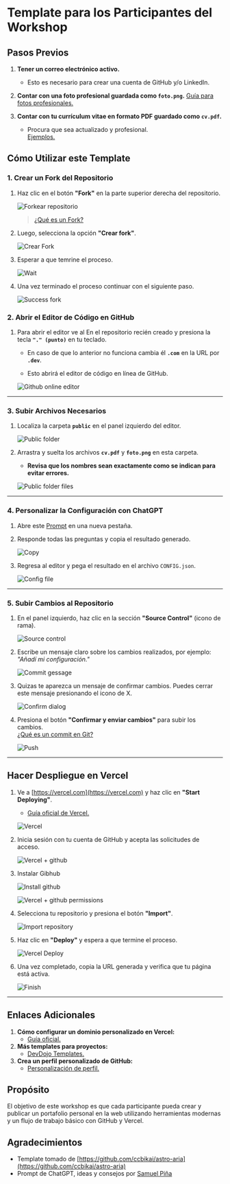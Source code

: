 # **Template para los Participantes del Workshop**

## **Pasos Previos**

1. **Tener un correo electrónico activo.**

   - Esto es necesario para crear una cuenta de GitHub y/o LinkedIn.

2. **Contar con una foto profesional guardada como `foto.png`.**
   [Guía para fotos profesionales.](https://orientacion-laboral.infojobs.net/10-consejos-foto-cv)

3. **Contar con tu currículum vitae en formato PDF guardado como `cv.pdf`.**
   - Procura que sea actualizado y profesional.  
     [Ejemplos.](https://www.canva.com/resumes/templates)

## **Cómo Utilizar este Template**

### **1. Crear un Fork del Repositorio**

1. Haz clic en el botón **"Fork"** en la parte superior derecha del repositorio.

   ![Forkear repositorio](public/tutorial/github-fork-repository.png)

   > [¿Qué es un Fork?](https://docs.github.com/es/get-started/quickstart/fork-a-repo)

2. Luego, selecciona la opción **"Crear fork"**.

   ![Crear Fork](public/tutorial/github-create-fork.png)

3. Esperar a que temrine el proceso.

   ![Wait](public/tutorial/github-wait-fork.jpeg)

4. Una vez terminado el proceso continuar con el siguiente paso.

   ![Success fork](public/tutorial/github-success-fork.jpeg)

### **2. Abrir el Editor de Código en GitHub**

1. Para abrir el editor ve al En el repositorio recién creado y presiona la tecla **`"." (punto)`** en tu teclado.

   - En caso de que lo anterior no funciona cambia él **`.com`** en la URL por **`.dev`**.

   - Esto abrirá el editor de código en línea de GitHub.

   ![Github online editor](public/tutorial/github-editor-initial-login.png)

---

### **3. Subir Archivos Necesarios**

1. Localiza la carpeta **`public`** en el panel izquierdo del editor.

   ![Public folder](public/tutorial/github-editor-public-folder-location.jpeg)

2. Arrastra y suelta los archivos **`cv.pdf`** y **`foto.png`** en esta carpeta.

   - **Revisa que los nombres sean exactamente como se indican para evitar errores.**

   ![Public folder files](public/tutorial/github-editor-public-folder-files.jpeg)

---

### **4. Personalizar la Configuración con ChatGPT**

1. Abre este [Prompt](https://chatgpt.com/share/676416ea-27f0-8003-bf37-d9b4f98a76f1) en una nueva pestaña.

2. Responde todas las preguntas y copia el resultado generado.

   ![Copy](public/tutorial/chatgpt-copy-and-paste.png)

3. Regresa al editor y pega el resultado en el archivo `CONFIG.json`.

   ![Config file](public/tutorial/github-editor-config-file.png)

---

### **5. Subir Cambios al Repositorio**

1. En el panel izquierdo, haz clic en la sección **"Source Control"** (icono de rama).

   ![Source control](public/tutorial/github-editor-source-control.jpeg)

2. Escribe un mensaje claro sobre los cambios realizados, por ejemplo: _"Añadí mi configuración."_

   ![Commit gessage](public/tutorial/github-editor-commit.jpeg)

3. Quizas te aparezca un mensaje de confirmar cambios. Puedes cerrar este mensaje presionando el icono de X.

   ![Confirm dialog](public/tutorial/github-editor-confirm-dialog.png)

4. Presiona el botón **"Confirmar y enviar cambios"** para subir los cambios.  
   [¿Qué es un commit en Git?](https://git-scm.com/docs/git-commit)

   ![Push](public/tutorial/github-editor-commit-button.jpeg)

---

## **Hacer Despliegue en Vercel**

1. Ve a [https://vercel.com](https://vercel.com) y haz clic en **"Start Deploying"**.

   - [Guía oficial de Vercel.](https://vercel.com/docs)

   ![Vercel](public/tutorial/vercel-website.png)

2. Inicia sesión con tu cuenta de GitHub y acepta las solicitudes de acceso.

   ![Vercel + github](public/tutorial/vercel-login-with-github.png)

3. Instalar Gibhub

   ![Install github](public/tutorial/vercel-install-github.png)

   ![Vercel + github permissions](public/tutorial/vercel-github-permissions.png)

4. Selecciona tu repositorio y presiona el botón **"Import"**.

   ![Import repository](public/tutorial/vercel-import-repository.png)

5. Haz clic en **"Deploy"** y espera a que termine el proceso.

   ![Vercel Deploy](public/tutorial/vercel-deployment.png)

6. Una vez completado, copia la URL generada y verifica que tu página está activa.

   ![Finish](public/tutorial/vercel-successfull-deployment.png)

---

## **Enlaces Adicionales**

1. **Cómo configurar un dominio personalizado en Vercel:**
   - [Guía oficial.](https://vercel.com/docs/concepts/projects/domains)
2. **Más templates para proyectos:**
   - [DevDojo Templates.](https://static.devdojo.com/templates/)
3. **Crea un perfil personalizado de GitHub:**
   - [Personalización de perfil.](https://zzetao.github.io/awesome-github-profile/)

## **Propósito**

El objetivo de este workshop es que cada participante pueda crear y publicar un portafolio personal en la web utilizando herramientas modernas y un flujo de trabajo básico con GitHub y Vercel.

## **Agradecimientos**

- Template tomado de [https://github.com/ccbikai/astro-aria](https://github.com/ccbikai/astro-aria)
- Prompt de ChatGPT, ideas y consejos por [Samuel Piña](https://github.com/Samuelpinap)
